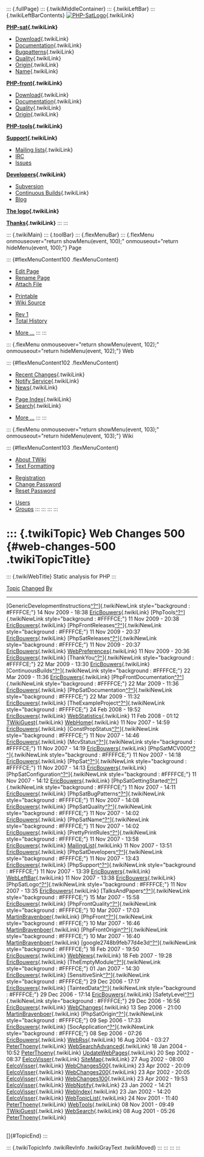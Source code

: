 ::: {.fullPage}
::: {.twikiMiddleContainer}
::: {.twikiLeftBar}
::: {.twikiLeftBarContents}
[![PHP-SatLogo](../pub/PHP/PhpSatLogo/PHP-SAT-LOGO-100px.jpg)](WebHome){.twikiLink}

**[PHP-sat](PhpSat){.twikiLink}**

-   [Download](PhpSatReleases){.twikiLink}
-   [Documentation](PhpSatDocumentation){.twikiLink}
-   [Bugpatterns](PhpSatBugPatterns){.twikiLink}
-   [Quality](PhpSatQuality){.twikiLink}
-   [Origin](PhpSatOrigin){.twikiLink}
-   [Name](PhpSatName){.twikiLink}

**[PHP-front](PhpFront){.twikiLink}**

-   [Download](PhpFrontReleases){.twikiLink}
-   [Documentation](PhpFrontDocumentation){.twikiLink}
-   [Quality](PhpFrontQuality){.twikiLink}
-   [Origin](PhpFrontOrigin){.twikiLink}

**[PHP-tools](PhpTools){.twikiLink}**

**[Support](PhpSupport){.twikiLink}**

-   [Mailing lists](MailingList){.twikiLink}
-   [IRC](irc://irc.freenode.net/#stratego)
-   [Issues](http://bugs.strategoxt.org/browse/PSAT)

**[Developers](PhpSatDevelopers){.twikiLink}**

-   [Subversion](https://svn.strategoxt.org/repos/psat/)
-   [Continuous Builds](ContinuousBuilds){.twikiLink}
-   [Blog](http://ericbouwers.blogspot.com/)

**[The logo](PhpSatLogo){.twikiLink}**

**[Thanks](ThankYou){.twikiLink}**
:::
:::

::: {.twikiMain}
::: {.toolBar}
::: {.flexMenuBar}
::: {.flexMenu onmouseover="return showMenu(event, 100);" onmouseout="return hideMenu(event, 100);"}
Page

::: {#flexMenuContent100 .flexMenuContent}
-   [Edit
    Page](http://www.program-transformation.org/edit/PHP/WebChanges500?t=1536826884)
-   [Rename
    Page](http://www.program-transformation.org/rename/PHP/WebChanges500)
-   [Attach
    File](http://www.program-transformation.org/attach/PHP/WebChanges500)

<!-- -->

-   [Printable](http://www.program-transformation.org/view/PHP/WebChanges500?skin=print.pattern)
-   [Wiki
    Source](http://www.program-transformation.org/view/PHP/WebChanges500?skin=text&raw=on&contenttype=text/plain)

<!-- -->

-   [Rev
    1](http://www.program-transformation.org/view/PHP/WebChanges500?rev=1.1)
-   [Total
    History](http://www.program-transformation.org/rdiff/PHP/WebChanges500)

<!-- -->

-   [More
    \...](http://www.program-transformation.org/oops/PHP/WebChanges500?template=oopsmore&param1=1.1&param2=1.1)
:::
:::

::: {.flexMenu onmouseover="return showMenu(event, 102);" onmouseout="return hideMenu(event, 102);"}
Web

::: {#flexMenuContent102 .flexMenuContent}
-   [Recent Changes](WebChanges){.twikiLink}
-   [Notify Service](WebNotify){.twikiLink}
-   [News](WebNews){.twikiLink}

<!-- -->

-   [Page Index](WebIndex){.twikiLink}
-   [Search](WebSearch){.twikiLink}

<!-- -->

-   [More
    \...](http://www.program-transformation.org/oops/PHP/WebChanges500?template=oopsmore&param1=1.1&param2=1.1)
:::
:::

::: {.flexMenu onmouseover="return showMenu(event, 103);" onmouseout="return hideMenu(event, 103);"}
Wiki

::: {#flexMenuContent103 .flexMenuContent}
-   [About
    TWiki](http://www.program-transformation.org/view/TWiki/WebHome)
-   [Text
    Formatting](http://www.program-transformation.org/view/TWiki/TextFormattingRules)

<!-- -->

-   [Registration](http://www.program-transformation.org/view/TWiki/TWikiRegistration)
-   [Change
    Password](http://www.program-transformation.org/view/TWiki/ChangePassword)
-   [Reset
    Password](http://www.program-transformation.org/view/TWiki/ResetPassword)

<!-- -->

-   [Users](http://www.program-transformation.org/view/Main/TWikiUsers)
-   [Groups](http://www.program-transformation.org/view/Main/TWikiGroups)
:::
:::
:::
:::

::: {.twikiTopic}
Web Changes 500 {#web-changes-500 .twikiTopicTitle}
===============

::: {.twikiWebTitle}
Static analysis for PHP
:::

  [Topic](WebChanges500@sortcol=0&table=1&up=0#sorted_table "Sort by this column")                                                                                                                   [Changed](WebChanges500@sortcol=1&table=1&up=0#sorted_table "Sort by this column")   [By](WebChanges500@sortcol=2&table=1&up=0#sorted_table "Sort by this column")
  -------------------------------------------------------------------------------------------------------------------------------------------------------------------------------------------------- ------------------------------------------------------------------------------------ -------------------------------------------------------------------------------
  [GenericDevelopmentInstructions[^?^](http://www.program-transformation.org/edit/Main/GenericDevelopmentInstructions?topicparent=PHP.WebChanges500)]{.twikiNewLink style="background : #FFFFCE;"}   14 Nov 2009 - 18:38                                                                  [EricBouwers](../Main/EricBouwers){.twikiLink}
  [PhpTools[^?^](http://www.program-transformation.org/edit/Main/PhpTools?topicparent=PHP.WebChanges500)]{.twikiNewLink style="background : #FFFFCE;"}                                               11 Nov 2009 - 20:38                                                                  [EricBouwers](../Main/EricBouwers){.twikiLink}
  [PhpFrontReleases[^?^](http://www.program-transformation.org/edit/Main/PhpFrontReleases?topicparent=PHP.WebChanges500)]{.twikiNewLink style="background : #FFFFCE;"}                               11 Nov 2009 - 20:37                                                                  [EricBouwers](../Main/EricBouwers){.twikiLink}
  [PhpSatReleases[^?^](http://www.program-transformation.org/edit/Main/PhpSatReleases?topicparent=PHP.WebChanges500)]{.twikiNewLink style="background : #FFFFCE;"}                                   11 Nov 2009 - 20:37                                                                  [EricBouwers](../Main/EricBouwers){.twikiLink}
  [WebPreferences](../Main/WebPreferences){.twikiLink}                                                                                                                                               11 Nov 2009 - 20:36                                                                  [EricBouwers](../Main/EricBouwers){.twikiLink}
  [ThankYou[^?^](http://www.program-transformation.org/edit/Main/ThankYou?topicparent=PHP.WebChanges500)]{.twikiNewLink style="background : #FFFFCE;"}                                               22 Mar 2009 - 13:30                                                                  [EricBouwers](../Main/EricBouwers){.twikiLink}
  [ContinuousBuilds[^?^](http://www.program-transformation.org/edit/Main/ContinuousBuilds?topicparent=PHP.WebChanges500)]{.twikiNewLink style="background : #FFFFCE;"}                               22 Mar 2009 - 11:36                                                                  [EricBouwers](../Main/EricBouwers){.twikiLink}
  [PhpFrontDocumentation[^?^](http://www.program-transformation.org/edit/Main/PhpFrontDocumentation?topicparent=PHP.WebChanges500)]{.twikiNewLink style="background : #FFFFCE;"}                     22 Mar 2009 - 11:36                                                                  [EricBouwers](../Main/EricBouwers){.twikiLink}
  [PhpSatDocumentation[^?^](http://www.program-transformation.org/edit/Main/PhpSatDocumentation?topicparent=PHP.WebChanges500)]{.twikiNewLink style="background : #FFFFCE;"}                         22 Mar 2009 - 11:32                                                                  [EricBouwers](../Main/EricBouwers){.twikiLink}
  [TheExampleProject[^?^](http://www.program-transformation.org/edit/Main/TheExampleProject?topicparent=PHP.WebChanges500)]{.twikiNewLink style="background : #FFFFCE;"}                             24 Feb 2008 - 19:52                                                                  [EricBouwers](../Main/EricBouwers){.twikiLink}
  [WebStatistics](../Main/WebStatistics){.twikiLink}                                                                                                                                                 11 Feb 2008 - 01:12                                                                  [TWikiGuest](../Main/TWikiGuest){.twikiLink}
  [WebHome](../Main/WebHome){.twikiLink}                                                                                                                                                             11 Nov 2007 - 14:59                                                                  [EricBouwers](../Main/EricBouwers){.twikiLink}
  [ConstPropStatus[^?^](http://www.program-transformation.org/edit/Main/ConstPropStatus?topicparent=PHP.WebChanges500)]{.twikiNewLink style="background : #FFFFCE;"}                                 11 Nov 2007 - 14:46                                                                  [EricBouwers](../Main/EricBouwers){.twikiLink}
  [McvStatus[^?^](http://www.program-transformation.org/edit/Main/McvStatus?topicparent=PHP.WebChanges500)]{.twikiNewLink style="background : #FFFFCE;"}                                             11 Nov 2007 - 14:19                                                                  [EricBouwers](../Main/EricBouwers){.twikiLink}
  [PhpSatMCV000[^?^](http://www.program-transformation.org/edit/Main/PhpSatMCV000?topicparent=PHP.WebChanges500)]{.twikiNewLink style="background : #FFFFCE;"}                                       11 Nov 2007 - 14:18                                                                  [EricBouwers](../Main/EricBouwers){.twikiLink}
  [PhpSat[^?^](http://www.program-transformation.org/edit/Main/PhpSat?topicparent=PHP.WebChanges500)]{.twikiNewLink style="background : #FFFFCE;"}                                                   11 Nov 2007 - 14:13                                                                  [EricBouwers](../Main/EricBouwers){.twikiLink}
  [PhpSatConfiguration[^?^](http://www.program-transformation.org/edit/Main/PhpSatConfiguration?topicparent=PHP.WebChanges500)]{.twikiNewLink style="background : #FFFFCE;"}                         11 Nov 2007 - 14:12                                                                  [EricBouwers](../Main/EricBouwers){.twikiLink}
  [PhpSatGettingStarted[^?^](http://www.program-transformation.org/edit/Main/PhpSatGettingStarted?topicparent=PHP.WebChanges500)]{.twikiNewLink style="background : #FFFFCE;"}                       11 Nov 2007 - 14:11                                                                  [EricBouwers](../Main/EricBouwers){.twikiLink}
  [PhpSatBugPatterns[^?^](http://www.program-transformation.org/edit/Main/PhpSatBugPatterns?topicparent=PHP.WebChanges500)]{.twikiNewLink style="background : #FFFFCE;"}                             11 Nov 2007 - 14:08                                                                  [EricBouwers](../Main/EricBouwers){.twikiLink}
  [PhpSatQuality[^?^](http://www.program-transformation.org/edit/Main/PhpSatQuality?topicparent=PHP.WebChanges500)]{.twikiNewLink style="background : #FFFFCE;"}                                     11 Nov 2007 - 14:02                                                                  [EricBouwers](../Main/EricBouwers){.twikiLink}
  [PhpSatName[^?^](http://www.program-transformation.org/edit/Main/PhpSatName?topicparent=PHP.WebChanges500)]{.twikiNewLink style="background : #FFFFCE;"}                                           11 Nov 2007 - 14:02                                                                  [EricBouwers](../Main/EricBouwers){.twikiLink}
  [PrettyPrintRules[^?^](http://www.program-transformation.org/edit/Main/PrettyPrintRules?topicparent=PHP.WebChanges500)]{.twikiNewLink style="background : #FFFFCE;"}                               11 Nov 2007 - 13:58                                                                  [EricBouwers](../Main/EricBouwers){.twikiLink}
  [MailingList](../Main/MailingList){.twikiLink}                                                                                                                                                     11 Nov 2007 - 13:51                                                                  [EricBouwers](../Main/EricBouwers){.twikiLink}
  [PhpSatDevelopers[^?^](http://www.program-transformation.org/edit/Main/PhpSatDevelopers?topicparent=PHP.WebChanges500)]{.twikiNewLink style="background : #FFFFCE;"}                               11 Nov 2007 - 13:43                                                                  [EricBouwers](../Main/EricBouwers){.twikiLink}
  [PhpSupport[^?^](http://www.program-transformation.org/edit/Main/PhpSupport?topicparent=PHP.WebChanges500)]{.twikiNewLink style="background : #FFFFCE;"}                                           11 Nov 2007 - 13:39                                                                  [EricBouwers](../Main/EricBouwers){.twikiLink}
  [WebLeftBar](../Main/WebLeftBar){.twikiLink}                                                                                                                                                       11 Nov 2007 - 13:38                                                                  [EricBouwers](../Main/EricBouwers){.twikiLink}
  [PhpSatLogo[^?^](http://www.program-transformation.org/edit/Main/PhpSatLogo?topicparent=PHP.WebChanges500)]{.twikiNewLink style="background : #FFFFCE;"}                                           11 Nov 2007 - 13:35                                                                  [EricBouwers](../Main/EricBouwers){.twikiLink}
  [TalksAndPapers[^?^](http://www.program-transformation.org/edit/Main/TalksAndPapers?topicparent=PHP.WebChanges500)]{.twikiNewLink style="background : #FFFFCE;"}                                   15 Mar 2007 - 15:58                                                                  [EricBouwers](../Main/EricBouwers){.twikiLink}
  [PhpFrontQuality[^?^](http://www.program-transformation.org/edit/Main/PhpFrontQuality?topicparent=PHP.WebChanges500)]{.twikiNewLink style="background : #FFFFCE;"}                                 10 Mar 2007 - 17:03                                                                  [MartinBravenboer](../Main/MartinBravenboer){.twikiLink}
  [PhpFront[^?^](http://www.program-transformation.org/edit/Main/PhpFront?topicparent=PHP.WebChanges500)]{.twikiNewLink style="background : #FFFFCE;"}                                               10 Mar 2007 - 16:46                                                                  [MartinBravenboer](../Main/MartinBravenboer){.twikiLink}
  [PhpFrontOrigin[^?^](http://www.program-transformation.org/edit/Main/PhpFrontOrigin?topicparent=PHP.WebChanges500)]{.twikiNewLink style="background : #FFFFCE;"}                                   10 Mar 2007 - 16:40                                                                  [MartinBravenboer](../Main/MartinBravenboer){.twikiLink}
  [google2748b9feb77d4e3d[^?^](http://www.program-transformation.org/edit/Main/Google2748b9feb77d4e3d?topicparent=PHP.WebChanges500)]{.twikiNewLink style="background : #FFFFCE;"}                   18 Feb 2007 - 19:50                                                                  [EricBouwers](../Main/EricBouwers){.twikiLink}
  [WebNews](../Main/WebNews){.twikiLink}                                                                                                                                                             18 Feb 2007 - 19:28                                                                  [EricBouwers](../Main/EricBouwers){.twikiLink}
  [TheEmptyModule[^?^](http://www.program-transformation.org/edit/Main/TheEmptyModule?topicparent=PHP.WebChanges500)]{.twikiNewLink style="background : #FFFFCE;"}                                   01 Jan 2007 - 14:30                                                                  [EricBouwers](../Main/EricBouwers){.twikiLink}
  [SensitiveSink[^?^](http://www.program-transformation.org/edit/Main/SensitiveSink?topicparent=PHP.WebChanges500)]{.twikiNewLink style="background : #FFFFCE;"}                                     29 Dec 2006 - 17:17                                                                  [EricBouwers](../Main/EricBouwers){.twikiLink}
  [TaintedData[^?^](http://www.program-transformation.org/edit/Main/TaintedData?topicparent=PHP.WebChanges500)]{.twikiNewLink style="background : #FFFFCE;"}                                         29 Dec 2006 - 17:14                                                                  [EricBouwers](../Main/EricBouwers){.twikiLink}
  [SafetyLevel[^?^](http://www.program-transformation.org/edit/Main/SafetyLevel?topicparent=PHP.WebChanges500)]{.twikiNewLink style="background : #FFFFCE;"}                                         29 Dec 2006 - 16:56                                                                  [EricBouwers](../Main/EricBouwers){.twikiLink}
  [WebChanges](../Main/WebChanges){.twikiLink}                                                                                                                                                       13 Sep 2006 - 21:00                                                                  [MartinBravenboer](../Main/MartinBravenboer){.twikiLink}
  [PhpSatOrigin[^?^](http://www.program-transformation.org/edit/Main/PhpSatOrigin?topicparent=PHP.WebChanges500)]{.twikiNewLink style="background : #FFFFCE;"}                                       09 Sep 2006 - 17:33                                                                  [EricBouwers](../Main/EricBouwers){.twikiLink}
  [SocApplication[^?^](http://www.program-transformation.org/edit/Main/SocApplication?topicparent=PHP.WebChanges500)]{.twikiNewLink style="background : #FFFFCE;"}                                   08 Sep 2006 - 07:26                                                                  [EricBouwers](../Main/EricBouwers){.twikiLink}
  [WebRss](../Main/WebRss){.twikiLink}                                                                                                                                                               16 Aug 2004 - 03:27                                                                  [PeterThoeny](../Main/PeterThoeny){.twikiLink}
  [WebSearchAdvanced](../Main/WebSearchAdvanced){.twikiLink}                                                                                                                                         18 Jan 2004 - 10:52                                                                  [PeterThoeny](../Main/PeterThoeny){.twikiLink}
  [UpdateWebPages](../Main/UpdateWebPages){.twikiLink}                                                                                                                                               20 Sep 2002 - 08:37                                                                  [EelcoVisser](../Main/EelcoVisser){.twikiLink}
  [SiteMap](../Main/SiteMap){.twikiLink}                                                                                                                                                             27 Aug 2002 - 08:00                                                                  [EelcoVisser](../Main/EelcoVisser){.twikiLink}
  [WebChanges500](../Main/WebChanges500){.twikiLink}                                                                                                                                                 23 Apr 2002 - 20:09                                                                  [EelcoVisser](../Main/EelcoVisser){.twikiLink}
  [WebChanges200](../Main/WebChanges200){.twikiLink}                                                                                                                                                 23 Apr 2002 - 20:05                                                                  [EelcoVisser](../Main/EelcoVisser){.twikiLink}
  [WebChanges100](../Main/WebChanges100){.twikiLink}                                                                                                                                                 23 Apr 2002 - 19:53                                                                  [EelcoVisser](../Main/EelcoVisser){.twikiLink}
  [WebNotify](../Main/WebNotify){.twikiLink}                                                                                                                                                         23 Jan 2002 - 14:21                                                                  [EelcoVisser](../Main/EelcoVisser){.twikiLink}
  [WebIndex](../Main/WebIndex){.twikiLink}                                                                                                                                                           23 Jan 2002 - 14:20                                                                  [EelcoVisser](../Main/EelcoVisser){.twikiLink}
  [WebTopicList](../Main/WebTopicList){.twikiLink}                                                                                                                                                   24 Nov 2001 - 11:40                                                                  [PeterThoeny](../Main/PeterThoeny){.twikiLink}
  [WebTools](../Main/WebTools){.twikiLink}                                                                                                                                                           08 Nov 2001 - 09:49                                                                  [TWikiGuest](../Main/TWikiGuest){.twikiLink}
  [WebSearch](../Main/WebSearch){.twikiLink}                                                                                                                                                         08 Aug 2001 - 05:26                                                                  [PeterThoeny](../Main/PeterThoeny){.twikiLink}

\
[]{#TopicEnd}
:::

::: {.twikiTopicInfo .twikiRevInfo .twikiGrayText .twikiMoved}
:::
:::
:::
:::
